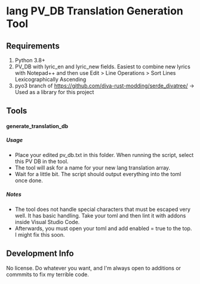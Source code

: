 lang PV_DB Translation Generation Tool
==================

## Requirements
1. Python 3.8+
2. PV_DB with lyric_en and lyric_new fields. Easiest to combine new lyrics with Notepad++ and then use Edit > Line Operations > Sort Lines Lexicographically Ascending
3. pyo3 branch of https://github.com/diva-rust-modding/serde_divatree/ -> Used as a library for this project

## Tools
#### generate_translation_db
 ##### Usage
 - Place your edited pv_db.txt in this folder. When running the script, select this PV DB in the tool. 
 - The tool will ask for a name for your new lang translation array.
 - Wait for a little bit. The script should output everything into the toml once done.
 ##### Notes
 - The tool does not handle special characters that must be escaped very well. It has basic handling. Take your toml and then lint it with addons inside Visual Studio Code.
 - Afterwards, you must open your toml and add enabled = true to the top. I might fix this soon.


## Development Info
No license. Do whatever you want, and I'm always open to additions or commmits to fix my terrible code.